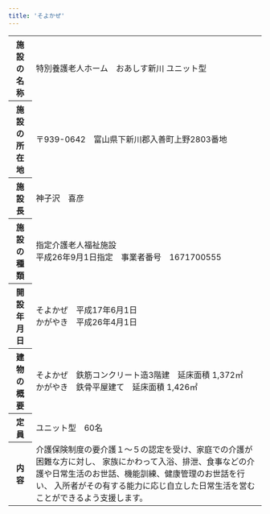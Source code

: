 ```yaml
---
title: 'そよかぜ'
---
```


<table>
    <tr>
        <th class="text-right w-1/6">施設の名称</th>
        <td>特別養護老人ホーム　おあしす新川 ユニット型</td>
    </tr>
    <tr>
        <th class="text-right">施設の所在地</th>
        <td>〒939-0642　富山県下新川郡入善町上野2803番地</td>
    </tr>
    <tr>
        <th class="text-right">施設長</th>
        <td>神子沢　喜彦</td>
    </tr>
    <tr>
        <th class="text-right">施設の種類</th>
        <td>
            指定介護老人福祉施設<br/>
            平成26年9月1日指定　事業者番号　1671700555
        </td>
    </tr>
    <tr>
        <th class="text-right">開設年月日</th>
        <td>
            そよかぜ　平成17年6月1日<br/>
            かがやき　平成26年4月1日
        </td>
    </tr>
    <tr>
        <th class="text-right">建物の概要</th>
        <td>	
            そよかぜ　鉄筋コンクリート造3階建　延床面積 1,372㎡<br/>
            かがやき　鉄骨平屋建て　延床面積 1,426㎡
        </td>
    </tr>
    <tr>
        <th class="text-right">定員</th>
        <td>ユニット型　60名</td>
    </tr>
    <tr>
        <th class="text-right">内容</th>
        <td>
            介護保険制度の要介護１～５の認定を受け、家庭での介護が困難な方に対し、 家族にかわって入浴、排泄、食事などの介護や日常生活のお世話、機能訓練、健康管理のお世話を行い、 入所者がその有する能力に応じ自立した日常生活を営むことができるよう支援します。
        </td>
    </tr>
</table>
